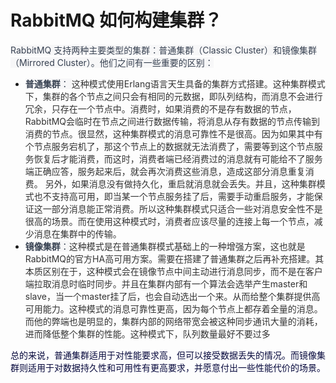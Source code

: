 # RabbitMQ 如何构建集群？

<font style="color:rgb(55, 65, 81);background-color:rgb(247, 247, 248);">RabbitMQ 支持两种主要类型的集群：普通集群（Classic Cluster）和镜像集群（Mirrored Cluster）。他们之间有一些重要的区别：</font>

+ **<font style="color:rgb(55, 65, 81);background-color:rgb(247, 247, 248);">普通集群</font>**<font style="color:rgb(55, 65, 81);background-color:rgb(247, 247, 248);">： </font><font style="color:rgb(51, 51, 51);">这种模式使用Erlang语言天生具备的集群方式搭建。这种集群模式下，集群的各个节点之间只会有相同的元数据，即队列结构，而消息不会进行冗余，只存在一个节点中。消费时，如果消费的不是存有数据的节点， RabbitMQ会临时在节点之间进行数据传输，将消息从存有数据的节点传输到消费的节点。很显然，这种集群模式的消息可靠性不是很高。因为如果其中有个节点服务宕机了，那这个节点上的数据就无法消费了，需要等到这个节点服务恢复后才能消费，而这时，消费者端已经消费过的消息就有可能给不了服务端正确应答，服务起来后，就会再次消费这些消息，造成这部分消息重复消费。 另外，如果消息没有做持久化，重启就消息就会丢失。并且，这种集群模式也不支持高可用，即当某一个节点服务挂了后，需要手动重启服务，才能保证这一部分消息能正常消费。所以这种集群模式只适合一些对消息安全性不是很高的场景。而在使用这种模式时，消费者应该尽量的连接上每一个节点，减少消息在集群中的传输。</font>
+ **<font style="color:rgb(55, 65, 81);background-color:rgb(247, 247, 248);">镜像集群</font>**<font style="color:rgb(55, 65, 81);background-color:rgb(247, 247, 248);">：</font><font style="color:rgb(51, 51, 51);">这种模式是在普通集群模式基础上的一种增强方案，这也就是RabbitMQ的官方HA高可用方案。需要在搭建了普通集群之后再补充搭建。其本质区别在于，这种模式会在镜像节点中间主动进行消息同步，而不是在客户端拉取消息时临时同步。并且在集群内部有一个算法会选举产生master和slave，当一个master挂了后，也会自动选出一个来。从而给整个集群提供高可用能力。这种模式的消息可靠性更高，因为每个节点上都存着全量的消息。而他的弊端也是明显的，集群内部的网络带宽会被这种同步通讯大量的消耗，进而降低整个集群的性能。这种模式下，队列数量最好不要过多</font>

<font style="color:rgb(5, 7, 59);background-color:rgb(253, 253, 254);">总的来说，普通集群适用于对性能要求高，但可以接受数据丢失的情况。而镜像集群则适用于对数据持久性和可用性有更高要求，并愿意付出一些性能代价的场景。</font>



<font style="color:rgb(55, 65, 81);background-color:rgb(247, 247, 248);"></font>


